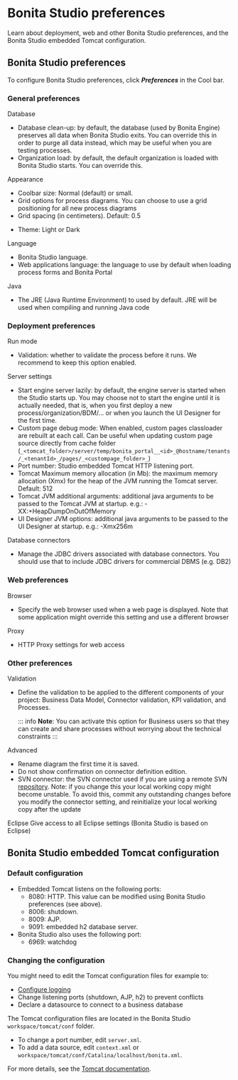 # Bonita Studio preferences

Learn about deployment, web and other Bonita Studio preferences, and the Bonita Studio embedded Tomcat configuration.

## Bonita Studio preferences

To configure Bonita Studio preferences, click _**Preferences**_ in the Cool bar.

### General preferences

Database

- Database clean-up: by default, the database (used by Bonita Engine) preserves all data when Bonita Studio exits. You can override this in order to purge all data instead, which may be useful when you are testing processes.
- Organization load: by default, the default organization is loaded with Bonita Studio starts. You can override this. 

Appearance

- Coolbar size: Normal (default) or small.
- Grid options for process diagrams. You can choose to use a grid positioning for all new process diagrams
- Grid spacing (in centimeters). Default: 0.5
* Theme: Light or Dark
  
Language

- Bonita Studio language.  
- Web applications language: the language to use by default when loading process forms and Bonita Portal  

Java

- The JRE (Java Runtime Environment) to used by default. JRE will be used when compiling and running Java code  

### Deployment preferences

Run mode

- Validation: whether to validate the process before it runs. We recommend to keep this option enabled.  

Server settings

- Start engine server lazily: by default, the engine server is started when the Studio starts up. You may choose not to start the engine until it is actually needed, that is, when you first deploy a new process/organization/BDM/... or when you launch the UI Designer for the first time.
- Custom page debug mode: When enabled, custom pages classloader are rebuilt at each call. Can be useful when updating custom page source directly from cache folder (`_<tomcat_folder>/server/temp/bonita_portal__<id>_@hostname/tenants/_<tenantId>_/pages/_<custompage_folder>_`)
- Port number: Studio embedded Tomcat HTTP listening port.
- Tomcat Maximum memory allocation (in Mb): the maximum memory allocation (Xmx) for the heap of the JVM running the Tomcat server. Default: 512
- Tomcat JVM additional arguments: additional java arguments to be passed to the Tomcat JVM at startup. e.g.: -XX:+HeapDumpOnOutOfMemory
- UI Designer JVM options: additional java arguments to be passed to the UI Designer at startup. e.g.: -Xmx256m

Database connectors  

- Manage the JDBC drivers associated with database connectors. You should use that to include JDBC drivers for commercial DBMS (e.g. DB2)  

### Web preferences

Browser

- Specify the web browser used when a web page is displayed. Note that some application might override this setting and use a different browser

Proxy

- HTTP Proxy settings for web access 

### Other preferences

Validation
* Define the validation to be applied to the different components of your project: Business Data Model, Connector validation, KPI validation, and Processes.

  ::: info
  **Note**: You can activate this option for Business users so that they can create and share processes without worrying about the technical constraints
  :::

Advanced

- Rename diagram the first time it is saved.
- Do not show confirmation on connector definition edition.
- SVN connector: the SVN connector used if you are using a remote SVN [repository](workspaces-and-repositories.md). Note: if you change this your local working copy might become unstable. To avoid this, commit any outstanding changes before you modify the connector setting, and reinitialize your local working copy after the update  

Eclipse
   Give access to all Eclipse settings (Bonita Studio is based on Eclipse)  

## Bonita Studio embedded Tomcat configuration

### Default configuration

- Embedded Tomcat listens on the following ports:
  - 8080: HTTP. This value can be modified using Bonita Studio preferences (see above).
  - 8006: shutdown.
  - 8009: AJP.
  - 9091: embedded h2 database server.
- Bonita Studio also uses the following port:
  - 6969: watchdog

### Changing the configuration

You might need to edit the Tomcat configuration files for example to:

- [Configure logging](logging.md)
- Change listening ports (shutdown, AJP, h2) to prevent conflicts
- Declare a datasource to connect to a business database

The Tomcat configuration files are located in the Bonita Studio `workspace/tomcat/conf` folder. 

- To change a port number, edit `server.xml`. 
- To add a data source, edit `context.xml` or `workspace/tomcat/conf/Catalina/localhost/bonita.xml`.

For more details, see the [Tomcat documentation](http://tomcat.apache.org/tomcat-8.5-doc/).
